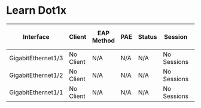 # Learn Dot1x
| Interface | Client | EAP Method | PAE | Status | Session | Auth Bend | Auth SM State | Max Reauth | Max Requests | Last RX MAC | RX Invalid | RX Error | RX Logoff | RX Response | RX Start | RX Total | TX Requests | TX Request ID | TX Total | Quiet Period | Server Timeout | Supplicant Timeout | TX Period |
| --------- | ------ | ---------- | --- | ------ | ------- | --------- | ------------- | ---------- | ------------ | ----------- | ---------- | -------- | --------- | ----------- | -------- | -------- | ----------- | ------------- | -------- | ------------ | -------------- | ------------------ | --------- |  
| GigabitEthernet1/3 | No Client | N/A | N/A | N/A | No Sessions | N/A | N/A | 2 | 2 | 0000.0000.0000 | 0 | 0 | 0 | 0 | 0 | 0 | 0 | 0 | 0 | 60 | 0 | 30 | 3 |
| GigabitEthernet1/2 | No Client | N/A | N/A | N/A | No Sessions | N/A | N/A | 2 | 2 | 0000.0000.0000 | 0 | 0 | 0 | 0 | 0 | 0 | 0 | 0 | 0 | 60 | 0 | 30 | 3 |
| GigabitEthernet1/1 | No Client | N/A | N/A | N/A | No Sessions | N/A | N/A | 2 | 2 | 0000.0000.0000 | 0 | 0 | 0 | 0 | 0 | 0 | 0 | 0 | 0 | 60 | 0 | 30 | 3 |
